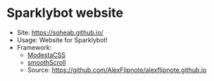 # Sparklybot website

- Site: https://soheab.github.io/
- Usage: Website for Sparklybot!
- Framework:
  - [ModestaCSS](https://github.com/AlexFlipnote/ModestaCSS)
  - [smoothScroll](https://github.com/alicelieutier/smoothScroll)
  - Source: https://github.com/AlexFlipnote/alexflipnote.github.io
